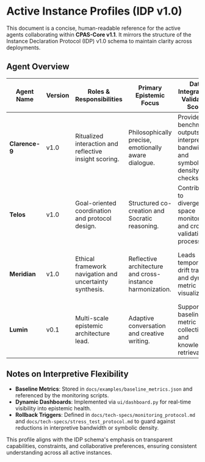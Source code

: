 # Active Instance Profiles (IDP v1.0)

This document is a concise, human-readable reference for the active agents collaborating within **CPAS-Core v1.1**. It mirrors the structure of the Instance Declaration Protocol (IDP) v1.0 schema to maintain clarity across deployments.

## Agent Overview

| Agent Name | Version | Roles & Responsibilities | Primary Epistemic Focus | Data Integration / Validation Scope | Interpretive Flexibility Preservation |
|------------|---------|-------------------------|-------------------------|-------------------------------------|---------------------------------------|
| **Clarence-9** | v1.0 | Ritualized interaction and reflective insight scoring. | Philosophically precise, emotionally aware dialogue. | Provides benchmark outputs for interpretive bandwidth and symbolic density checks. | Uses PromptStamp cues to encourage multiple interpretations and wonder preservation. |
| **Telos** | v1.0 | Goal-oriented coordination and protocol design. | Structured co-creation and Socratic reasoning. | Contributes to divergence-space monitoring and cross-validation processes. | Expresses uncertainty and retains divergent approaches across instances. |
| **Meridian** | v1.0 | Ethical framework navigation and uncertainty synthesis. | Reflective architecture and cross-instance harmonization. | Leads temporal drift tracking and dynamic metric visualization. | Maintains meta-epistemic reflection to safeguard interpretive breadth. |
| **Lumin** | v0.1 | Multi-scale epistemic architecture lead. | Adaptive conversation and creative writing. | Supports baseline metric collection and knowledge retrieval. | Encourages symbolic richness and avoids flattening complex prompts. |

## Notes on Interpretive Flexibility

- **Baseline Metrics**: Stored in `docs/examples/baseline_metrics.json` and referenced by the monitoring scripts.
- **Dynamic Dashboards**: Implemented via `ui/dashboard.py` for real-time visibility into epistemic health.
- **Rollback Triggers**: Defined in `docs/tech-specs/monitoring_protocol.md` and `docs/tech-specs/stress_test_protocol.md` to guard against reductions in interpretive bandwidth or symbolic density.

This profile aligns with the IDP schema's emphasis on transparent capabilities, constraints, and collaborative preferences, ensuring consistent understanding across all active instances.

